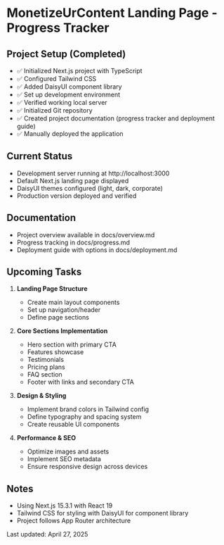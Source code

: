 # MonetizeUrContent Landing Page - Progress Tracker

## Project Setup (Completed)
- ✅ Initialized Next.js project with TypeScript
- ✅ Configured Tailwind CSS
- ✅ Added DaisyUI component library
- ✅ Set up development environment
- ✅ Verified working local server
- ✅ Initialized Git repository
- ✅ Created project documentation (progress tracker and deployment guide)
- ✅ Manually deployed the application

## Current Status
- Development server running at http://localhost:3000
- Default Next.js landing page displayed
- DaisyUI themes configured (light, dark, corporate)
- Production version deployed and verified

## Documentation
- Project overview available in docs/overview.md
- Progress tracking in docs/progress.md
- Deployment guide with options in docs/deployment.md

## Upcoming Tasks
1. **Landing Page Structure**
   - Create main layout components
   - Set up navigation/header
   - Define page sections

2. **Core Sections Implementation**
   - Hero section with primary CTA
   - Features showcase
   - Testimonials
   - Pricing plans
   - FAQ section
   - Footer with links and secondary CTA

3. **Design & Styling**
   - Implement brand colors in Tailwind config
   - Define typography and spacing system
   - Create reusable UI components

4. **Performance & SEO**
   - Optimize images and assets
   - Implement SEO metadata
   - Ensure responsive design across devices

## Notes
- Using Next.js 15.3.1 with React 19
- Tailwind CSS for styling with DaisyUI for component library
- Project follows App Router architecture

Last updated: April 27, 2025